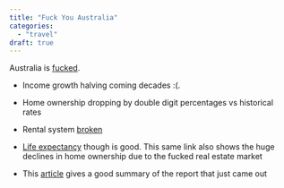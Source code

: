 ```yaml
---
title: "Fuck You Australia"
categories:
  - "travel"
draft: true
---
```


Australia is [fucke](https://www.theage.com.au/politics/federal/more-people-renting-for-life-australian-dream-disappears-in-bleak-forecast-20230824-p5dz7o.html)[d](https://www.theage.com.au/politics/federal/more-people-renting-for-life-australian-dream-disappears-in-bleak-forecast-20230824-p5dz7o.html).

- Income growth halving coming decades :(.

- Home ownership dropping by double digit percentages vs historical rates

- Rental system [broken](https://www.abc.net.au/news/2023-08-26/how-the-rental-market-broke-can-it-be-fixed/102767494)

- [Life expectancy](https://www.theage.com.au/politics/federal/more-people-renting-for-life-australian-dream-disappears-in-bleak-forecast-20230824-p5dz7o.html) though is good. This same link also shows the huge declines in home ownership due to the fucked real estate market

- This [article](https://www.abc.net.au/news/2023-08-24/intergenerational-report-work-ageing-economy-climate-in-2063/102769156) gives a good summary of the report that just came out
